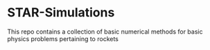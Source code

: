 # STAR-Simulations
This repo contains a collection of basic numerical methods for basic physics problems pertaining to rockets

